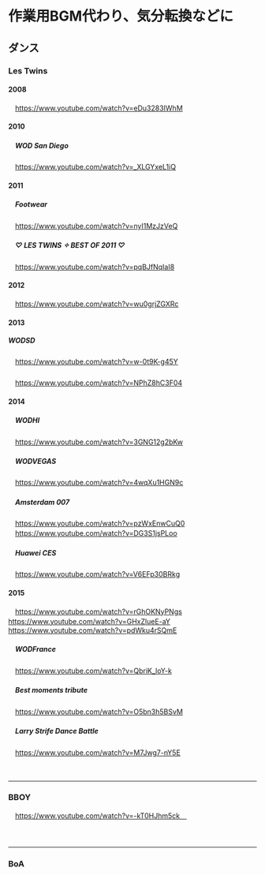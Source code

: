 
# 作業用BGM代わり、気分転換などに

## ダンス

### Les Twins

#### 2008
　https://www.youtube.com/watch?v=eDu3283IWhM

#### 2010

##### 　WOD San Diego
　https://www.youtube.com/watch?v=_XLGYxeL1iQ  

#### 2011

##### 　Footwear
　https://www.youtube.com/watch?v=nyI1MzJzVeQ

##### 　♡ LES TWINS ✧ BEST OF 2011 ♡
　https://www.youtube.com/watch?v=pqBJfNqIaI8

#### 2012
　https://www.youtube.com/watch?v=wu0grjZGXRc


#### 2013

##### WODSD
　https://www.youtube.com/watch?v=w-0t9K-g45Y

##### 
　https://www.youtube.com/watch?v=NPhZ8hC3F04

#### 2014

##### 　WODHI
　https://www.youtube.com/watch?v=3GNG12g2bKw  

##### 　WODVEGAS
　https://www.youtube.com/watch?v=4wqXu1HGN9c  

##### 　Amsterdam 007
　https://www.youtube.com/watch?v=pzWxEnwCuQ0  
　https://www.youtube.com/watch?v=DG3S1jsPLoo

##### 　Huawei CES
　https://www.youtube.com/watch?v=V6EFp30BRkg

#### 2015
　https://www.youtube.com/watch?v=rGhOKNyPNgs
　https://www.youtube.com/watch?v=GHxZlueE-aY
　https://www.youtube.com/watch?v=pdWku4rSQmE
##### 　WODFrance
　https://www.youtube.com/watch?v=QbriK_loY-k

##### 　Best moments tribute
　https://www.youtube.com/watch?v=O5bn3h5BSvM
　  　  
##### 　Larry Strife Dance Battle
　https://www.youtube.com/watch?v=M7Jwg7-nY5E


　  
- - - 
### BBOY
　https://www.youtube.com/watch?v=-kT0HJhm5ck　  
　  　  
　  
- - - 
### BoA



